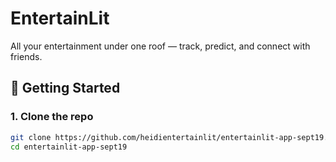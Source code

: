 # EntertainLit

All your entertainment under one roof — track, predict, and connect with friends.

## 🚀 Getting Started

### 1. Clone the repo
```bash
git clone https://github.com/heidientertainlit/entertainlit-app-sept19.git
cd entertainlit-app-sept19
